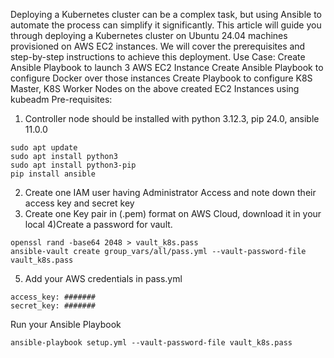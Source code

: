 Deploying a Kubernetes cluster can be a complex task, but using Ansible to automate the process can simplify it significantly. This article will guide you through deploying a Kubernetes cluster on Ubuntu 24.04 machines provisioned on AWS EC2 instances. We will cover the prerequisites and step-by-step instructions to achieve this deployment.
Use Case:
  Create Ansible Playbook to launch 3 AWS EC2 Instance
  Create Ansible Playbook to configure Docker over those instances
  Create Playbook to configure K8S Master, K8S Worker Nodes on the above created EC2 Instances using kubeadm
Pre-requisites:
1) Controller node should be installed with python 3.12.3, pip 24.0, ansible 11.0.0
```
sudo apt update
sudo apt install python3
sudo apt install python3-pip
pip install ansible
```
2) Create one IAM user having Administrator Access and note down their access key and secret key
3) Create one Key pair in (.pem) format on AWS Cloud, download it in your local
4)Create a password for vault.
```
openssl rand -base64 2048 > vault_k8s.pass
ansible-vault create group_vars/all/pass.yml --vault-password-file vault_k8s.pass
```
5) Add your AWS credentials in pass.yml
```
access_key: #######
secret_key: #######
```
Run your Ansible Playbook
```
ansible-playbook setup.yml --vault-password-file vault_k8s.pass
```
